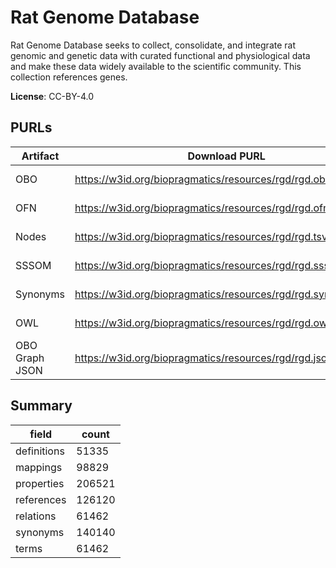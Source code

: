 # Rat Genome Database

Rat Genome Database seeks to collect, consolidate, and integrate rat genomic and genetic data with curated functional and physiological data and make these data widely available to the scientific community. This collection references genes.

**License**: CC-BY-4.0

## PURLs

| Artifact       | Download PURL                                                 | Latest Versioned Download PURL                                           |
|----------------|---------------------------------------------------------------|--------------------------------------------------------------------------|
| OBO            | https://w3id.org/biopragmatics/resources/rgd/rgd.obo          | https://w3id.org/biopragmatics/resources/rgd/2025-08-16/rgd.obo          |
| OFN            | https://w3id.org/biopragmatics/resources/rgd/rgd.ofn          | https://w3id.org/biopragmatics/resources/rgd/2025-08-16/rgd.ofn          |
| Nodes          | https://w3id.org/biopragmatics/resources/rgd/rgd.tsv          | https://w3id.org/biopragmatics/resources/rgd/2025-08-16/rgd.tsv          |
| SSSOM          | https://w3id.org/biopragmatics/resources/rgd/rgd.sssom.tsv    | https://w3id.org/biopragmatics/resources/rgd/2025-08-16/rgd.sssom.tsv    |
| Synonyms       | https://w3id.org/biopragmatics/resources/rgd/rgd.synonyms.tsv | https://w3id.org/biopragmatics/resources/rgd/2025-08-16/rgd.synonyms.tsv |
| OWL            | https://w3id.org/biopragmatics/resources/rgd/rgd.owl.gz       | https://w3id.org/biopragmatics/resources/rgd/2025-08-16/rgd.owl.gz       |
| OBO Graph JSON | https://w3id.org/biopragmatics/resources/rgd/rgd.json.gz      | https://w3id.org/biopragmatics/resources/rgd/2025-08-16/rgd.json.gz      |

## Summary

| field       |   count |
|-------------|---------|
| definitions |   51335 |
| mappings    |   98829 |
| properties  |  206521 |
| references  |  126120 |
| relations   |   61462 |
| synonyms    |  140140 |
| terms       |   61462 |
